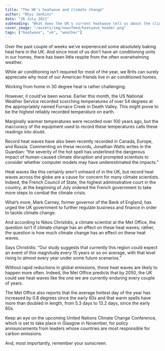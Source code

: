 ```yaml
---
title: "The UK's heatwave and climate change"
author: "Rhys Jenkins"
date: "26 July 2021"
subheading: "What does the UK's current heatwave tell us about the climate? And how can we prepare our homes and offices to be more sustainable over the coming years?"
cover_image: "/assets/img/newsfeed/heatwave_header.png"   
tags: ["heatwave", "uk", "weather"]
---
```


Over the past couple of weeks we’ve experienced some absolutely baking heat here in the UK. And since most of us don’t have air conditioning units in our homes, there has been little respite from the often overwhelming weather.

While air conditioning isn’t required for most of the year, we Brits can surely appreciate why most of our American friends live in air conditioned homes.

Working from home in 30 degree heat is rather challenging.

However, it could’ve been worse. Earlier this month, the US National Weather Service recorded scorching temperatures of over 54 degrees at the appropriately named Furnace Creek in Death Valley. This might prove to be the highest reliably recorded temperature on earth.

Marginally warmer temperatures were recorded over 100 years ago, but the inaccuracy of the equipment used to record these temperatures calls these readings into doubt.

Record heat waves have also been recently recorded in Canada, Europe, and Russia. Commenting on these records, Jonathan Watts writes in the Guardian: “the severity of the hot spell has underlined the dangerous impact of human-caused climate disruption and prompted scientists to consider whether computer models may have underestimated the impacts.”

Heat waves like this certainly aren’t unheard of in the UK, but record heat waves across the globe are a cause for concern for many climate scientists. Indeed, the French Council of State, the highest administrative court in the country, at the beginning of July ordered the French government to take more steps to combat the climate crisis.

What’s more, Mark Carney, former governor of the Bank of England, has urged the UK government to further regulate business and finance in order to tackle climate change.

And according to Nikos Christidis, a climate scientist at the Met Office, the question isn’t if climate change has an effect on these heat waves; rather, the question is how much climate change has an effect on these heat waves.

Says Christidis: “Our study suggests that currently this region could expect an event of this magnitude every 15 years or so on average, with that level rising to almost every year under some future scenarios.”

Without rapid reductions in global emissions, these heat waves are likely to happen more often. Indeed, the Met Office predicts that by 2050, the UK could see heat waves like the one we are currently enduring every couple of years.

The Met Office also reports that the average hottest day of the year has increased by 0.8 degrees since the early 60s and that warm spells have more than doubled in length, from 5.3 days to 13.2 days, since the early 60s.

Keep an eye on the upcoming United Nations Climate Change Conference, which is set to take place in Glasgow in November, for policy announcements from leaders whose countries are most responsible for carbon emissions.

And, most importantly, remember your sunscreen.